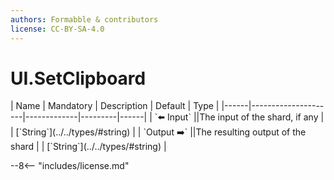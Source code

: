 ```yaml
---
authors: Formabble & contributors
license: CC-BY-SA-4.0
---
```



# UI.SetClipboard

<div class="sh-parameters" markdown="1">
| Name | Mandatory | Description | Default | Type |
|------|---------------------|-------------|---------|------|
| `⬅️ Input` ||The input of the shard, if any | | [`String`](../../types/#string) |
| `Output ➡️` ||The resulting output of the shard | | [`String`](../../types/#string) |

</div>



--8<-- "includes/license.md"

